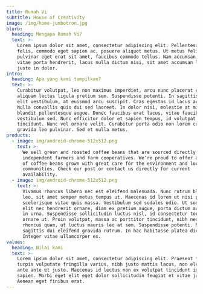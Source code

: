 ```yaml
---
title: Rumah Vi
subtitle: House of Creativity
image: /img/home-jumbotron.jpg
blurb:
  heading: Mengapa Rumah Vi?
  text: >-
    Lorem ipsum dolor sit amet, consectetur adipiscing elit. Pellentesque neque
    felis, commodo eget sapien ac, posuere aliquet metus. Ut metus felis,
    pulvinar eget erat sit amet, faucibus commodo tellus. Nam accumsan, lorem
    vitae porta hendrerit, lacus nulla dictum nisi, sit amet accumsan lectus
    justo in dolor. 
intro:
  heading: Apa yang kami tampilkan?
  text: >-
    Curabitur volutpat, leo non maximus imperdiet, arcu nunc placerat elit, non
    aliquam lectus ligula pretium sem. Suspendisse potenti. In sagittis diam nec
    elit vestibulum, at euismod arcu suscipit. Cras egestas id lacus ac laoreet.
    Nulla convallis quis dui sed laoreet. In dolor nisi, molestie at mi nec,
    blandit pellentesque augue. Donec faucibus erat lacus, vitae faucibus odio
    vestibulum sed. Nunc efficitur dolor et sapien tempus, id volutpat mi
    tincidunt. Nunc vel ornare velit. Curabitur porta odio non lorem cursus, at
    gravida leo pulvinar. Sed et nulla metus. 
products:
  - image: img/android-chrome-512x512.png
    text: >-
      We sell green and roasted coffee beans that are sourced directly from
      independent farmers and farm cooperatives. We’re proud to offer a variety
      of coffee beans grown with great care for the environment and local
      communities. Check our post or contact us directly for current
      availability.
  - image: img/android-chrome-512x512.png
    text: >-
      Vivamus rhoncus libero nec est eleifend malesuada. Nunc rutrum blandit
      leo, sit amet semper metus tempus ut. Maecenas id lorem ut nisi placerat
      scelerisque vitae quis massa. Vestibulum sed sodales odio. Ut sodales,
      elit nec hendrerit ornare, diam ex pretium augue, porta dictum augue dui
      in urna. Suspendisse sollicitudin luctus nisl, id consectetur tortor
      ornare ut. Proin volutpat, massa ac porttitor tincidunt, nibh neque
      rhoncus quam, ut luctus mauris leo at sem. Suspendisse potenti. Nullam
      sagittis dui eleifend gravida rutrum. In hac habitasse platea dictumst.
      Integer vitae ullamcorper ex. 
values:
  heading: Nilai kami
  text: >-
    Lorem ipsum dolor sit amet, consectetur adipiscing elit. Praesent finibus,
    turpis vulputate fringilla varius, nibh justo mattis lacus, non elementum
    ante ante et justo. Maecenas id lectus non ex volutpat tincidunt id blandit
    sapien. Morbi eget elit eget dolor sollicitudin feugiat et vitae justo.
    Aenean eget finibus erat.
---
```


